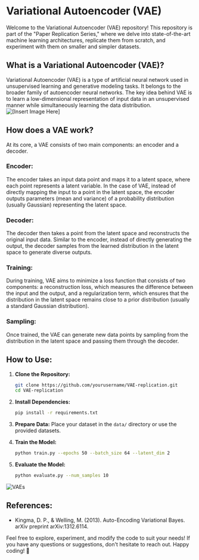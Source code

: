 # Variational Autoencoder (VAE)

Welcome to the Variational Autoencoder (VAE) repository! This repository is part of the "Paper Replication Series," where we delve into state-of-the-art machine learning architectures, replicate them from scratch, and experiment with them on smaller and simpler datasets.

## What is a Variational Autoencoder (VAE)?

Variational Autoencoder (VAE) is a type of artificial neural network used in unsupervised learning and generative modeling tasks. It belongs to the broader family of autoencoder neural networks. The key idea behind VAE is to learn a low-dimensional representation of input data in an unsupervised manner while simultaneously learning the data distribution.
![\[Insert Image Here\]](https://miro.medium.com/v2/resize:fit:1400/1*kXiln_TbF15oVg7AjcUEkQ.png)


## How does a VAE work?

At its core, a VAE consists of two main components: an encoder and a decoder.

### Encoder:
The encoder takes an input data point and maps it to a latent space, where each point represents a latent variable. In the case of VAE, instead of directly mapping the input to a point in the latent space, the encoder outputs parameters (mean and variance) of a probability distribution (usually Gaussian) representing the latent space.

### Decoder:
The decoder then takes a point from the latent space and reconstructs the original input data. Similar to the encoder, instead of directly generating the output, the decoder samples from the learned distribution in the latent space to generate diverse outputs.

### Training:
During training, VAE aims to minimize a loss function that consists of two components: a reconstruction loss, which measures the difference between the input and the output, and a regularization term, which ensures that the distribution in the latent space remains close to a prior distribution (usually a standard Gaussian distribution).

### Sampling:
Once trained, the VAE can generate new data points by sampling from the distribution in the latent space and passing them through the decoder.


## How to Use:

1. **Clone the Repository:**
    ```bash
    git clone https://github.com/yourusername/VAE-replication.git
    cd VAE-replication
    ```

2. **Install Dependencies:**
    ```bash
    pip install -r requirements.txt
    ```

3. **Prepare Data:**
    Place your dataset in the `data/` directory or use the provided datasets.

4. **Train the Model:**
    ```bash
    python train.py --epochs 50 --batch_size 64 --latent_dim 2
    ```

5. **Evaluate the Model:**
    ```bash
    python evaluate.py --num_samples 10
    ```
![VAEs](ConvVAE/outputs/generated_images.gif)
## References:

- Kingma, D. P., & Welling, M. (2013). Auto-Encoding Variational Bayes. arXiv preprint arXiv:1312.6114.

Feel free to explore, experiment, and modify the code to suit your needs! If you have any questions or suggestions, don't hesitate to reach out. Happy coding! 🚀
